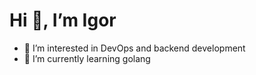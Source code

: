 # Hi 👋, I’m Igor

- 👀 I’m interested in DevOps and backend development
- 🌱 I’m currently learning golang

<!-- 
inemkovich-syberry/inemkovich-syberry is a ✨ special ✨ repository because its `README.md` (this file) appears on your GitHub profile.
You can click the Preview link to take a look at your changes.
--->
